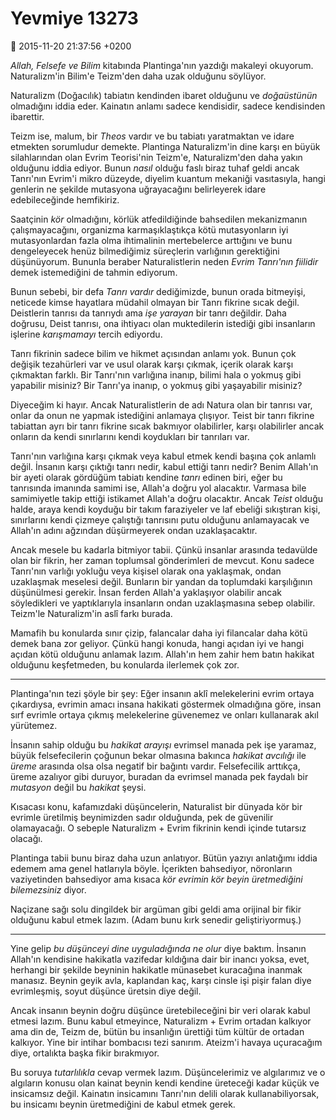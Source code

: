 Yevmiye 13273
=============

:date: 2015-11-20 21:37:56 +0200

*Allah, Felsefe ve Bilim* kitabında Plantinga'nın yazdığı makaleyi
 okuyorum. Naturalizm'in Bilim'e Teizm'den daha uzak olduğunu söylüyor.

Naturalizm (Doğacılık) tabiatın kendinden ibaret olduğunu ve *doğaüstünün*
olmadığını iddia eder. Kainatın anlamı sadece kendisidir, sadece kendisinden
ibarettir.

Teizm ise, malum, bir *Theos* vardır ve bu tabiatı yaratmaktan ve idare etmekten
sorumludur demekte. Plantinga Naturalizm'in dine karşı en büyük silahlarından
olan Evrim Teorisi'nin Teizm'e, Naturalizm'den daha yakın olduğunu iddia
ediyor. Bunun *nasıl* olduğu faslı biraz tuhaf geldi ancak Tanrı'nın Evrim'i
mikro düzeyde, diyelim kuantum mekaniği vasıtasıyla, hangi genlerin ne şekilde
mutasyona uğrayacağını belirleyerek idare edebileceğinde hemfikiriz. 

Saatçinin *kör* olmadığını, körlük atfedildiğinde bahsedilen mekanizmanın
çalışmayacağını, organizma karmaşıklaştıkça kötü mutasyonların iyi
mutasyonlardan fazla olma ihtimalinin mertebelerce arttığını ve bunu
dengeleyecek henüz bilmediğimiz süreçlerin varlığının gerektiğini
düşünüyorum. Bununla beraber Naturalistlerin neden *Evrim Tanrı'nın fiilidir*
demek istemediğini de tahmin ediyorum.

Bunun sebebi, bir defa *Tanrı vardır* dediğimizde, bunun orada bitmeyişi,
neticede kimse hayatlara müdahil olmayan bir Tanrı fikrine sıcak
değil. Deistlerin tanrısı da tanrıydı ama *işe yarayan* bir tanrı değildir. Daha
doğrusu, Deist tanrısı, ona ihtiyacı olan muktedilerin istediği gibi insanların
işlerine *karışmamayı* tercih ediyordu. 

Tanrı fikrinin sadece bilim ve hikmet açısından anlamı yok. Bunun çok değişik
tezahürleri var ve usul olarak karşı çıkmak, içerik olarak karşı çıkmaktan
farklı. Bir Tanrı'nın varlığına inanıp, bilimi hala o yokmuş gibi yapabilir
misiniz? Bir Tanrı'ya inanıp, o yokmuş gibi yaşayabilir misiniz?

Diyeceğim ki hayır. Ancak Naturalistlerin de adı Natura olan bir tanrısı var,
onlar da onun ne yapmak istediğini anlamaya çlışıyor. Teist bir tanrı fikrine
tabiattan ayrı bir tanrı fikrine sıcak bakmıyor olabilirler, karşı olabilirler
ancak onların da kendi sınırlarını kendi koydukları bir tanrıları var.

Tanrı'nın varlığına karşı çıkmak veya kabul etmek kendi başına çok anlamlı
değil. İnsanın karşı çıktığı tanrı nedir, kabul ettiği tanrı nedir?  Benim
Allah'ın bir ayeti olarak gördüğüm tabiatı kendine *tanrı* edinen biri, eğer bu
tanrısında imanında samimi ise, Allah'a doğru yol alacaktır. Varmasa bile
samimiyetle takip ettiği istikamet Allah'a doğru olacaktır. Ancak *Teist* olduğu
halde, araya kendi koyduğu bir takım faraziyeler ve laf ebeliği sıkıştıran kişi,
sınırlarını kendi çizmeye çalıştığı tanrısını putu olduğunu anlamayacak ve
Allah'ın adını ağzından düşürmeyerek ondan uzaklaşacaktır.

Ancak mesele bu kadarla bitmiyor tabii. Çünkü insanlar arasında tedavülde olan
bir fikrin, her zaman toplumsal gönderimleri de mevcut. Konu sadece Tanrı'nın
varlığı yokluğu veya kişisel olarak ona yaklaşmak, ondan uzaklaşmak meselesi
değil. Bunların bir yandan da toplumdaki karşılığının düşünülmesi gerekir. İnsan
ferden Allah'a yaklaşıyor olabilir ancak söyledikleri ve yaptıklarıyla
insanların ondan uzaklaşmasına sebep olabilir. Teizm'le Naturalizm'in aslî farkı
burada.

Mamafih bu konularda sınır çizip, falancalar daha iyi filancalar daha kötü demek
bana zor geliyor. Çünkü hangi konuda, hangi açıdan iyi ve hangi açıdan kötü
olduğunu anlamak lazım. Allah'ın hem zahir hem batın hakikat olduğunu
keşfetmeden, bu konularda ilerlemek çok zor. 

------

Plantinga'nın tezi şöyle bir şey: Eğer insanın aklî melekelerini evrim ortaya
çıkardıysa, evrimin amacı insana hakikati göstermek olmadığına göre, insan sırf
evrimle ortaya çıkmış melekelerine güvenemez ve onları kullanarak akıl
yürütemez.

İnsanın sahip olduğu bu *hakikat arayışı* evrimsel manada pek işe yaramaz, büyük
felsefecilerin çoğunun bekar olmasına bakınca *hakikat avcılığı* ile *üreme*
arasında olsa olsa negatif bir bağıntı vardır. Felsefecilik arttıkça, üreme
azalıyor gibi duruyor, buradan da evrimsel manada pek faydalı bir *mutasyon*
değil bu *hakikat* şeysi.

Kısacası konu, kafamızdaki düşüncelerin, Naturalist bir dünyada kör bir evrimle
üretilmiş beynimizden sadır olduğunda, pek de güvenilir olamayacağı. O sebeple
Naturalizm + Evrim fikrinin kendi içinde tutarsız olacağı.

Plantinga tabii bunu biraz daha uzun anlatıyor. Bütün yazıyı anlatığımı iddia
edemem ama genel hatlarıyla böyle. İçerikten bahsediyor, nöronların vaziyetinden
bahsediyor ama kısaca *kör evrimin kör beyin üretmediğini bilemezsiniz* diyor.

Naçizane sağı solu dingildek bir argüman gibi geldi ama orijinal bir fikir
olduğunu kabul etmek lazım. (Adam bunu kırk senedir geliştiriyormuş.)

-----

Yine gelip *bu düşünceyi dine uyguladığında ne olur* diye baktım. İnsanın
Allah'ın kendisine hakikatla vazifedar kıldığına dair bir inancı yoksa, evet,
herhangi bir şekilde beyninin hakikatle münasebet kuracağına inanmak
manasız. Beynin geyik avla, kaplandan kaç, karşı cinsle işi pişir falan diye
evrimleşmiş, soyut düşünce üretsin diye değil.

Ancak insanın beynin doğru düşünce üretebileceğini bir veri olarak kabul etmesi
lazım. Bunu kabul etmeyince, Naturalizm + Evrim ortadan kalkıyor ama din de,
Teizm de, bütün bu insanlığın ürettiği tüm kültür de ortadan kalkıyor. Yine bir
intihar bombacısı tezi sanırım. Ateizm'i havaya uçuracağım diye, ortalıkta başka
fikir bırakmıyor.

Bu soruya *tutarlılıkla* cevap vermek lazım. Düşüncelerimiz ve algılarımız ve o
algıların konusu olan kainat beynin kendi kendine üreteceği kadar küçük ve
insicamsız değil. Kainatın insicamını Tanrı'nın delili olarak kullanabiliyorsak,
bu insicamı beynin üretmediğini de kabul etmek gerek. 




